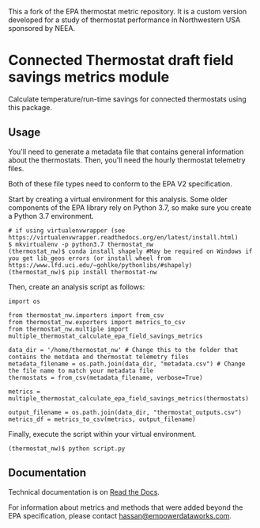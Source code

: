 This a fork of the EPA thermostat metric repository. It is a custom version developed for a study of thermostat performance in Northwestern USA sponsored by NEEA.

Connected Thermostat draft field savings metrics module
=======================================================

Calculate temperature/run-time savings for connected thermostats using this
package.

Usage
-----
You'll need to generate a metadata file that contains general information about the thermostats.
Then, you'll need the hourly thermostat telemetry files.

Both of these file types need to conform to the EPA V2 specification.

Start by creating a virtual environment for this analysis. Some older components of the EPA library rely on Python 3.7, so make
sure you create a Python 3.7 environment. 
```
# if using virtualenvwrapper (see https://virtualenvwrapper.readthedocs.org/en/latest/install.html)
$ mkvirtualenv -p python3.7 thermostat_nw
(thermostat_nw)$ conda install shapely #May be required on Windows if you get lib_geos errors (or install wheel from https://www.lfd.uci.edu/~gohlke/pythonlibs/#shapely)
(thermostat_nw)$ pip install thermostat-nw
```
Then, create an analysis script as follows:
```
import os

from thermostat_nw.importers import from_csv
from thermostat_nw.exporters import metrics_to_csv
from thermostat_nw.multiple import multiple_thermostat_calculate_epa_field_savings_metrics

data_dir = '/home/thermostat_nw' # Change this to the folder that contains the metdata and thermostat telemetry files
metadata_filename = os.path.join(data_dir, "metadata.csv") # Change the file name to match your metadata file
thermostats = from_csv(metadata_filename, verbose=True)

metrics = multiple_thermostat_calculate_epa_field_savings_metrics(thermostats)

output_filename = os.path.join(data_dir, "thermostat_outputs.csv") 
metrics_df = metrics_to_csv(metrics, output_filename)

```
Finally, execute the script within your virtual environment.
```
(thermostat_nw)$ python script.py
```


Documentation
-------------

Technical documentation is on [Read the Docs](http://epathermostat.readthedocs.io/en/latest/).

For information about metrics and methods that were added beyond the EPA specification, please contact hassan@empowerdataworks.com.

